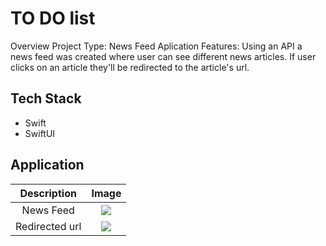 # TO DO list 

Overview
Project Type: News Feed Aplication
Features: Using an API a news feed was created where user can see different news articles. If user clicks on an article they'll be redirected to the article's url. 

## Tech Stack

- Swift
- SwiftUI


## Application

|   Description    |   Image    |
|:------------:|:----------------:|
|News Feed| ![](images/todo-list-img.png)|
|Redirected url| ![](images/task-img.png)|
